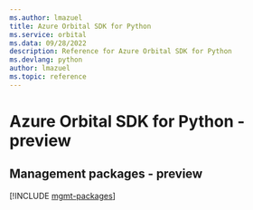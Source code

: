 ```yaml
---
ms.author: lmazuel
title: Azure Orbital SDK for Python
ms.service: orbital
ms.data: 09/28/2022
description: Reference for Azure Orbital SDK for Python
ms.devlang: python
author: lmazuel
ms.topic: reference
---
```

# Azure Orbital SDK for Python - preview

## Management packages - preview
[!INCLUDE [mgmt-packages](orbital-mgmt-index.md)]